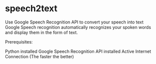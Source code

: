 # speech2text
Use Google Speech Recognition API to convert your speech into text
Google Speech recognition automatically recognizes your spoken words and display them in the form of text.

Prerequisites:
  
  Python installed
  Google Speech Recognition API installed
  Active Internet Connection (The faster the better)
